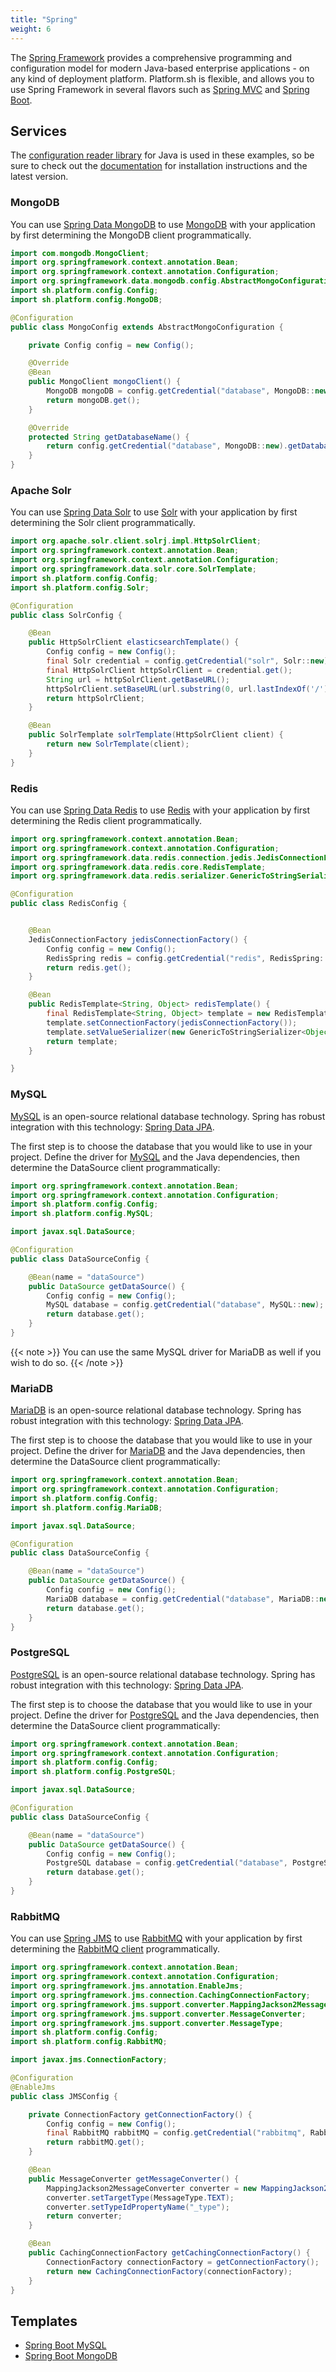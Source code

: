 ```yaml
---
title: "Spring"
weight: 6
---
```


The [Spring Framework](https://spring.io/projects/spring-framework) provides a comprehensive programming and configuration model for modern Java-based enterprise applications - on any kind of deployment platform. Platform.sh is flexible, and allows you to use Spring Framework in several flavors such as [Spring MVC](https://docs.spring.io/spring/docs/current/spring-framework-reference/web.html) and [Spring Boot](https://spring.io/projects/spring-boot).


## Services

The [configuration reader library](https://github.com/platformsh/config-reader-java) for Java is used in these examples, so be sure to check out the [documentation](/languages/java.html#support-libraries) for installation instructions and the latest version.

### MongoDB

You can use [Spring Data MongoDB](https://spring.io/projects/spring-data-mongodb) to use [MongoDB](/configuration/services/mongodb/) with your application by first determining the MongoDB client programmatically.

```java
import com.mongodb.MongoClient;
import org.springframework.context.annotation.Bean;
import org.springframework.context.annotation.Configuration;
import org.springframework.data.mongodb.config.AbstractMongoConfiguration;
import sh.platform.config.Config;
import sh.platform.config.MongoDB;

@Configuration
public class MongoConfig extends AbstractMongoConfiguration {

    private Config config = new Config();

    @Override
    @Bean
    public MongoClient mongoClient() {
        MongoDB mongoDB = config.getCredential("database", MongoDB::new);
        return mongoDB.get();
    }

    @Override
    protected String getDatabaseName() {
        return config.getCredential("database", MongoDB::new).getDatabase();
    }
}
```

### Apache Solr

You can use [Spring Data Solr](https://spring.io/projects/spring-data-solr) to use [Solr](/configuration/services/solr/) with your application by first determining the Solr client programmatically.

```java
import org.apache.solr.client.solrj.impl.HttpSolrClient;
import org.springframework.context.annotation.Bean;
import org.springframework.context.annotation.Configuration;
import org.springframework.data.solr.core.SolrTemplate;
import sh.platform.config.Config;
import sh.platform.config.Solr;

@Configuration
public class SolrConfig {

    @Bean
    public HttpSolrClient elasticsearchTemplate() {
        Config config = new Config();
        final Solr credential = config.getCredential("solr", Solr::new);
        final HttpSolrClient httpSolrClient = credential.get();
        String url = httpSolrClient.getBaseURL();
        httpSolrClient.setBaseURL(url.substring(0, url.lastIndexOf('/')));
        return httpSolrClient;
    }

    @Bean
    public SolrTemplate solrTemplate(HttpSolrClient client) {
        return new SolrTemplate(client);
    }
}

```

### Redis

You can use [Spring Data Redis](https://spring.io/projects/spring-data-redis) to use [Redis](/configuration/services/redis/) with your application by first determining the Redis client programmatically.

```java
import org.springframework.context.annotation.Bean;
import org.springframework.context.annotation.Configuration;
import org.springframework.data.redis.connection.jedis.JedisConnectionFactory;
import org.springframework.data.redis.core.RedisTemplate;
import org.springframework.data.redis.serializer.GenericToStringSerializer;

@Configuration
public class RedisConfig {


    @Bean
    JedisConnectionFactory jedisConnectionFactory() {
        Config config = new Config();
        RedisSpring redis = config.getCredential("redis", RedisSpring::new);
        return redis.get();
    }

    @Bean
    public RedisTemplate<String, Object> redisTemplate() {
        final RedisTemplate<String, Object> template = new RedisTemplate<String, Object>();
        template.setConnectionFactory(jedisConnectionFactory());
        template.setValueSerializer(new GenericToStringSerializer<Object>(Object.class));
        return template;
    }

}
```

### MySQL

[MySQL](/configuration/services/mysql/) is an open-source relational database technology. Spring has robust integration with this technology: [Spring Data JPA](https://spring.io/projects/spring-data-jpa).

The first step is to choose the database that you would like to use in your project. Define the driver for [MySQL](https://mvnrepository.com/artifact/mysql/mysql-connector-java) and the Java dependencies, then determine the DataSource client programmatically:

```java
import org.springframework.context.annotation.Bean;
import org.springframework.context.annotation.Configuration;
import sh.platform.config.Config;
import sh.platform.config.MySQL;

import javax.sql.DataSource;

@Configuration
public class DataSourceConfig {

    @Bean(name = "dataSource")
    public DataSource getDataSource() {
        Config config = new Config();
        MySQL database = config.getCredential("database", MySQL::new);
        return database.get();
    }
}
```

{{< note >}}
You can use the same MySQL driver for MariaDB as well if you wish to do so.
{{< /note >}}


### MariaDB

[MariaDB](/configuration/services/mysql/) is an open-source relational database technology. Spring has robust integration with this technology: [Spring Data JPA](https://spring.io/projects/spring-data-jpa).

The first step is to choose the database that you would like to use in your project. Define the driver for [MariaDB](https://mvnrepository.com/artifact/org.mariadb.jdbc/mariadb-java-client) and the Java dependencies, then determine the DataSource client programmatically:

```java
import org.springframework.context.annotation.Bean;
import org.springframework.context.annotation.Configuration;
import sh.platform.config.Config;
import sh.platform.config.MariaDB;

import javax.sql.DataSource;

@Configuration
public class DataSourceConfig {

    @Bean(name = "dataSource")
    public DataSource getDataSource() {
        Config config = new Config();
        MariaDB database = config.getCredential("database", MariaDB::new);
        return database.get();
    }
}
```


### PostgreSQL

[PostgreSQL](/configuration/services/postgresql/) is an open-source relational database technology. Spring has robust integration with this technology: [Spring Data JPA](https://spring.io/projects/spring-data-jpa).

The first step is to choose the database that you would like to use in your project. Define the driver for [PostgreSQL](https://mvnrepository.com/artifact/postgresql/postgresql) and the Java dependencies, then determine the DataSource client programmatically:

```java
import org.springframework.context.annotation.Bean;
import org.springframework.context.annotation.Configuration;
import sh.platform.config.Config;
import sh.platform.config.PostgreSQL;

import javax.sql.DataSource;

@Configuration
public class DataSourceConfig {

    @Bean(name = "dataSource")
    public DataSource getDataSource() {
        Config config = new Config();
        PostgreSQL database = config.getCredential("database", PostgreSQL::new);
        return database.get();
    }
}
```

### RabbitMQ

You can use [Spring JMS](https://spring.io/guides/gs/messaging-jms/) to use [RabbitMQ](/configuration/services/rabbitmq/) with your application by first determining the [RabbitMQ client](https://mvnrepository.com/artifact/com.rabbitmq.jms/rabbitmq-jms) programmatically.

```java
import org.springframework.context.annotation.Bean;
import org.springframework.context.annotation.Configuration;
import org.springframework.jms.annotation.EnableJms;
import org.springframework.jms.connection.CachingConnectionFactory;
import org.springframework.jms.support.converter.MappingJackson2MessageConverter;
import org.springframework.jms.support.converter.MessageConverter;
import org.springframework.jms.support.converter.MessageType;
import sh.platform.config.Config;
import sh.platform.config.RabbitMQ;

import javax.jms.ConnectionFactory;

@Configuration
@EnableJms
public class JMSConfig {

    private ConnectionFactory getConnectionFactory() {
        Config config = new Config();
        final RabbitMQ rabbitMQ = config.getCredential("rabbitmq", RabbitMQ::new);
        return rabbitMQ.get();
    }

    @Bean
    public MessageConverter getMessageConverter() {
        MappingJackson2MessageConverter converter = new MappingJackson2MessageConverter();
        converter.setTargetType(MessageType.TEXT);
        converter.setTypeIdPropertyName("_type");
        return converter;
    }

    @Bean
    public CachingConnectionFactory getCachingConnectionFactory() {
        ConnectionFactory connectionFactory = getConnectionFactory();
        return new CachingConnectionFactory(connectionFactory);
    }
}
```

## Templates

* [Spring Boot MySQL](https://github.com/platformsh-templates/spring-boot-maven-mysql)
* [Spring Boot MongoDB](https://github.com/platformsh-templates/spring-mvc-maven-mongodb)
